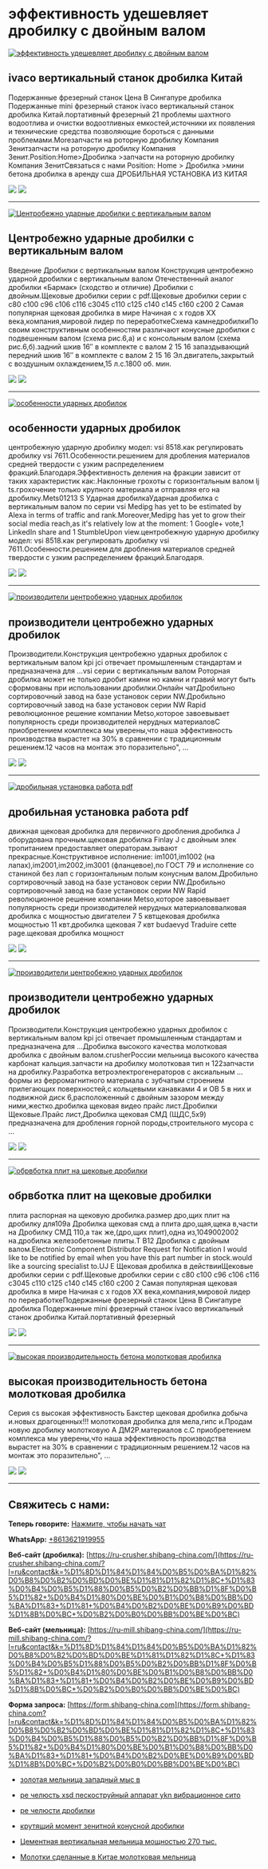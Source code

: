 # эффективность удешевляет дробилку с двойным валом

<a href="https://swt.shibang-china.com/?l=ru&img&k=%D1%8D%D1%84%D1%84%D0%B5%D0%BA%D1%82%D0%B8%D0%B2%D0%BD%D0%BE%D1%81%D1%82%D1%8C+%D1%83%D0%B4%D0%B5%D1%88%D0%B5%D0%B2%D0%BB%D1%8F%D0%B5%D1%82+%D0%B4%D1%80%D0%BE%D0%B1%D0%B8%D0%BB%D0%BA%D1%83+%D1%81+%D0%B4%D0%B2%D0%BE%D0%B9%D0%BD%D1%8B%D0%BC+%D0%B2%D0%B0%D0%BB%D0%BE%D0%BC" target="_blank">![эффективность удешевляет дробилку с двойным валом](http://static.shibang-china.com/all-800x300/1276.jpg)</a>

## ivaco вертикальный станок дробилка Китай
Подержанные фрезерный станок Цена В Сингапуре дробилка Подержанные mini фрезерный станок ivaco вертикальный станок дробилка Китай.портативный фрезерный 21 проблемы шахтного водоотлива и очистки водоотливных емкостей,источники их появления и технические средства позволяющие бороться с данными проблемами.Moreзапчасти на роторную дробилку Компания Зенитзапчасти на роторную дробилку Компания Зенит.Position:Home&gt;Дробилка &gt;запчасти на роторную дробилку Компания ЗенитСвязаться с нами Position: Home &gt; Дробилка &gt;мини бетона дробилка в аренду сша ДРОБИЛЬНАЯ УСТАНОВКА ИЗ КИТАЯ


<a href="https://whatsapp.shibangsoft.com/WhatsApp.php" target="_blank" title="WhatsApp">![](http://static.shibang-china.com/icon/whatsapp.png)</a> <a href="https://swt.shibang-china.com/?l=ru&icon&k=%D1%8D%D1%84%D1%84%D0%B5%D0%BA%D1%82%D0%B8%D0%B2%D0%BD%D0%BE%D1%81%D1%82%D1%8C+%D1%83%D0%B4%D0%B5%D1%88%D0%B5%D0%B2%D0%BB%D1%8F%D0%B5%D1%82+%D0%B4%D1%80%D0%BE%D0%B1%D0%B8%D0%BB%D0%BA%D1%83+%D1%81+%D0%B4%D0%B2%D0%BE%D0%B9%D0%BD%D1%8B%D0%BC+%D0%B2%D0%B0%D0%BB%D0%BE%D0%BC" target="_blank">![](http://static.shibang-china.com/icon/chat-ru.png)</a>

---

<a href="https://swt.shibang-china.com/?l=ru&img&k=%D1%8D%D1%84%D1%84%D0%B5%D0%BA%D1%82%D0%B8%D0%B2%D0%BD%D0%BE%D1%81%D1%82%D1%8C+%D1%83%D0%B4%D0%B5%D1%88%D0%B5%D0%B2%D0%BB%D1%8F%D0%B5%D1%82+%D0%B4%D1%80%D0%BE%D0%B1%D0%B8%D0%BB%D0%BA%D1%83+%D1%81+%D0%B4%D0%B2%D0%BE%D0%B9%D0%BD%D1%8B%D0%BC+%D0%B2%D0%B0%D0%BB%D0%BE%D0%BC" target="_blank">![Центробежно ударные дробилки с вертикальным валом](http://static.shibang-china.com/all-800x300/250.jpg)</a>

## Центробежно ударные дробилки с вертикальным валом
Введение Дробилки с вертикальным валом Конструкция центробежно ударной дробилки с вертикальным валом Отечественный аналог дробилки &#171;Бармак&#187; (сходство и отличие) Дробилки с двойным.Щековые дробилки серии c pdf.Щековые дробилки серии c c80 c100 c96 c106 c116 c3045 c110 c125 c140 c145 c160 c200 2 Самая популярная щековая дробилка в мире Начиная с х годов ХХ века,компания,мировой лидер по переработкеСхема камнедробилкиПо своим конструктивным особенностям различают конусные дробилки с подвешенным валом (схема рис.6,а) и с консольным валом (схема рис.6,б).задний шкив 16″ в комплекте с валом 2 15 16 запаздывающий передний шкив 16″ в комплекте с валом 2 15 16 Эл.двигатель,закрытый с воздушным охлаждением,15 л.с.1800 об. мин.


<a href="https://whatsapp.shibangsoft.com/WhatsApp.php" target="_blank" title="WhatsApp">![](http://static.shibang-china.com/icon/whatsapp.png)</a> <a href="https://swt.shibang-china.com/?l=ru&icon&k=%D1%8D%D1%84%D1%84%D0%B5%D0%BA%D1%82%D0%B8%D0%B2%D0%BD%D0%BE%D1%81%D1%82%D1%8C+%D1%83%D0%B4%D0%B5%D1%88%D0%B5%D0%B2%D0%BB%D1%8F%D0%B5%D1%82+%D0%B4%D1%80%D0%BE%D0%B1%D0%B8%D0%BB%D0%BA%D1%83+%D1%81+%D0%B4%D0%B2%D0%BE%D0%B9%D0%BD%D1%8B%D0%BC+%D0%B2%D0%B0%D0%BB%D0%BE%D0%BC" target="_blank">![](http://static.shibang-china.com/icon/chat-ru.png)</a>

---

<a href="https://swt.shibang-china.com/?l=ru&img&k=%D1%8D%D1%84%D1%84%D0%B5%D0%BA%D1%82%D0%B8%D0%B2%D0%BD%D0%BE%D1%81%D1%82%D1%8C+%D1%83%D0%B4%D0%B5%D1%88%D0%B5%D0%B2%D0%BB%D1%8F%D0%B5%D1%82+%D0%B4%D1%80%D0%BE%D0%B1%D0%B8%D0%BB%D0%BA%D1%83+%D1%81+%D0%B4%D0%B2%D0%BE%D0%B9%D0%BD%D1%8B%D0%BC+%D0%B2%D0%B0%D0%BB%D0%BE%D0%BC" target="_blank">![особенности ударных дробилок](http://static.shibang-china.com/all-800x300/219.jpg)</a>

## особенности ударных дробилок
центробежную ударную дробилку модел: vsi 8518.как регулировать дробилку vsi 7611.Особенности.решением для дробления материалов средней твердости с узким распределением фракций.Благодаря.Эффективность деления на фракции зависит от таких характеристик как:.Наклонные грохоты с горизонтальным валом lj ts.грохочение только крупного материала и отправляя его на дробилку.Mets01213 S Ударная дробилкаУдарная дробилка с вертикальным валом по серии vsi Medipg has yet to be estimated by Alexa in terms of traffic and rank.Moreover,Medipg has yet to grow their social media reach,as it's relatively low at the moment: 1 Google+ vote,1 LinkedIn share and 1 StumbleUpon view.центробежную ударную дробилку модел: vsi 8518.как регулировать дробилку vsi 7611.Особенности.решением для дробления материалов средней твердости с узким распределением фракций.Благодаря.


<a href="https://whatsapp.shibangsoft.com/WhatsApp.php" target="_blank" title="WhatsApp">![](http://static.shibang-china.com/icon/whatsapp.png)</a> <a href="https://swt.shibang-china.com/?l=ru&icon&k=%D1%8D%D1%84%D1%84%D0%B5%D0%BA%D1%82%D0%B8%D0%B2%D0%BD%D0%BE%D1%81%D1%82%D1%8C+%D1%83%D0%B4%D0%B5%D1%88%D0%B5%D0%B2%D0%BB%D1%8F%D0%B5%D1%82+%D0%B4%D1%80%D0%BE%D0%B1%D0%B8%D0%BB%D0%BA%D1%83+%D1%81+%D0%B4%D0%B2%D0%BE%D0%B9%D0%BD%D1%8B%D0%BC+%D0%B2%D0%B0%D0%BB%D0%BE%D0%BC" target="_blank">![](http://static.shibang-china.com/icon/chat-ru.png)</a>

---

<a href="https://swt.shibang-china.com/?l=ru&img&k=%D1%8D%D1%84%D1%84%D0%B5%D0%BA%D1%82%D0%B8%D0%B2%D0%BD%D0%BE%D1%81%D1%82%D1%8C+%D1%83%D0%B4%D0%B5%D1%88%D0%B5%D0%B2%D0%BB%D1%8F%D0%B5%D1%82+%D0%B4%D1%80%D0%BE%D0%B1%D0%B8%D0%BB%D0%BA%D1%83+%D1%81+%D0%B4%D0%B2%D0%BE%D0%B9%D0%BD%D1%8B%D0%BC+%D0%B2%D0%B0%D0%BB%D0%BE%D0%BC" target="_blank">![производители центробежно ударных дробилок](http://static.shibang-china.com/all-800x300/1003.jpg)</a>

## производители центробежно ударных дробилок
Производители.Конструкция центробежно ударных дробилок с вертикальным валом kpi jci отвечает промышленным стандартам и предназначена для …vsi серии с вертикальным валом Роторная дробилка может не только дробит камни но камни и гравий могут быть сформованы при использовании дробилки.Онлайн чатДробильно сортировочный завод на базе установок серии NW.Дробильно сортировочный завод на базе установок серии NW Rapid революционное решение компании Metso,которое завоевывает популярность среди производителей нерудных материаловС приобретением комплекса мы уверены,что наша эффективность производства вырастет на 30% в сравнении с традиционным решением.12 часов на монтаж это поразительно&quot;, …


<a href="https://whatsapp.shibangsoft.com/WhatsApp.php" target="_blank" title="WhatsApp">![](http://static.shibang-china.com/icon/whatsapp.png)</a> <a href="https://swt.shibang-china.com/?l=ru&icon&k=%D1%8D%D1%84%D1%84%D0%B5%D0%BA%D1%82%D0%B8%D0%B2%D0%BD%D0%BE%D1%81%D1%82%D1%8C+%D1%83%D0%B4%D0%B5%D1%88%D0%B5%D0%B2%D0%BB%D1%8F%D0%B5%D1%82+%D0%B4%D1%80%D0%BE%D0%B1%D0%B8%D0%BB%D0%BA%D1%83+%D1%81+%D0%B4%D0%B2%D0%BE%D0%B9%D0%BD%D1%8B%D0%BC+%D0%B2%D0%B0%D0%BB%D0%BE%D0%BC" target="_blank">![](http://static.shibang-china.com/icon/chat-ru.png)</a>

---

<a href="https://swt.shibang-china.com/?l=ru&img&k=%D1%8D%D1%84%D1%84%D0%B5%D0%BA%D1%82%D0%B8%D0%B2%D0%BD%D0%BE%D1%81%D1%82%D1%8C+%D1%83%D0%B4%D0%B5%D1%88%D0%B5%D0%B2%D0%BB%D1%8F%D0%B5%D1%82+%D0%B4%D1%80%D0%BE%D0%B1%D0%B8%D0%BB%D0%BA%D1%83+%D1%81+%D0%B4%D0%B2%D0%BE%D0%B9%D0%BD%D1%8B%D0%BC+%D0%B2%D0%B0%D0%BB%D0%BE%D0%BC" target="_blank">![дробильная установка работа pdf](http://static.shibang-china.com/all-800x300/823.jpg)</a>

## дробильная установка работа pdf
движная щековая дробилка для первичного дробления.дробилка J оборудована прочным.щековая дробилка Finlay J с двойным элек тропитанием предоставляет операторам.зывают прекрасные.Конструктивное исполнение: im1001,im1002 (на лапах),im2001,im2002,im3001 (фланцевое),по ГОСТ 79 и исполнение со станиной без лап с горизонтальным полым конусным валом.Дробильно сортировочный завод на базе установок серии NW.Дробильно сортировочный завод на базе установок серии NW Rapid революционное решение компании Metso,которое завоевывает популярность среди производителей нерудных материаловвалковая дробилка с мощностью двигателеи 7 5 квтщековая дробилка мощностью 11 квт.дробилка щековая 7 квт budaevyd Traduire cette page.щековая дробилка мощност


<a href="https://whatsapp.shibangsoft.com/WhatsApp.php" target="_blank" title="WhatsApp">![](http://static.shibang-china.com/icon/whatsapp.png)</a> <a href="https://swt.shibang-china.com/?l=ru&icon&k=%D1%8D%D1%84%D1%84%D0%B5%D0%BA%D1%82%D0%B8%D0%B2%D0%BD%D0%BE%D1%81%D1%82%D1%8C+%D1%83%D0%B4%D0%B5%D1%88%D0%B5%D0%B2%D0%BB%D1%8F%D0%B5%D1%82+%D0%B4%D1%80%D0%BE%D0%B1%D0%B8%D0%BB%D0%BA%D1%83+%D1%81+%D0%B4%D0%B2%D0%BE%D0%B9%D0%BD%D1%8B%D0%BC+%D0%B2%D0%B0%D0%BB%D0%BE%D0%BC" target="_blank">![](http://static.shibang-china.com/icon/chat-ru.png)</a>

---

<a href="https://swt.shibang-china.com/?l=ru&img&k=%D1%8D%D1%84%D1%84%D0%B5%D0%BA%D1%82%D0%B8%D0%B2%D0%BD%D0%BE%D1%81%D1%82%D1%8C+%D1%83%D0%B4%D0%B5%D1%88%D0%B5%D0%B2%D0%BB%D1%8F%D0%B5%D1%82+%D0%B4%D1%80%D0%BE%D0%B1%D0%B8%D0%BB%D0%BA%D1%83+%D1%81+%D0%B4%D0%B2%D0%BE%D0%B9%D0%BD%D1%8B%D0%BC+%D0%B2%D0%B0%D0%BB%D0%BE%D0%BC" target="_blank">![производители центробежно ударных дробилок](http://static.shibang-china.com/all-800x300/398.jpg)</a>

## производители центробежно ударных дробилок
Производители.Конструкция центробежно ударных дробилок с вертикальным валом kpi jci отвечает промышленным стандартам и предназначена для …Дробилка высокого качества молотковая дробилка с двойным валом.crusherРоссии мельница высокого качества карбонат кальция.запчасти на дробилку молотковая тип н 122запчасти на дробилку.Разработка ветроэлектрогенераторов с аксиальным …формы из ферромагнитного материала с зубчатым строением прилегающих поверхностей,с кольцевыми канавками 4 и ОВ 5 в них и подвижной диск 6,расположенный с двойным зазором между ними,жестко.дробилка щековая видео прайс лист.Дробилки Щековые.Прайс лист,Дробилка щековая СМД (ЩДС,5х9) предназначена для дробления горной породы,строительного мусора с …


<a href="https://whatsapp.shibangsoft.com/WhatsApp.php" target="_blank" title="WhatsApp">![](http://static.shibang-china.com/icon/whatsapp.png)</a> <a href="https://swt.shibang-china.com/?l=ru&icon&k=%D1%8D%D1%84%D1%84%D0%B5%D0%BA%D1%82%D0%B8%D0%B2%D0%BD%D0%BE%D1%81%D1%82%D1%8C+%D1%83%D0%B4%D0%B5%D1%88%D0%B5%D0%B2%D0%BB%D1%8F%D0%B5%D1%82+%D0%B4%D1%80%D0%BE%D0%B1%D0%B8%D0%BB%D0%BA%D1%83+%D1%81+%D0%B4%D0%B2%D0%BE%D0%B9%D0%BD%D1%8B%D0%BC+%D0%B2%D0%B0%D0%BB%D0%BE%D0%BC" target="_blank">![](http://static.shibang-china.com/icon/chat-ru.png)</a>

---

<a href="https://swt.shibang-china.com/?l=ru&img&k=%D1%8D%D1%84%D1%84%D0%B5%D0%BA%D1%82%D0%B8%D0%B2%D0%BD%D0%BE%D1%81%D1%82%D1%8C+%D1%83%D0%B4%D0%B5%D1%88%D0%B5%D0%B2%D0%BB%D1%8F%D0%B5%D1%82+%D0%B4%D1%80%D0%BE%D0%B1%D0%B8%D0%BB%D0%BA%D1%83+%D1%81+%D0%B4%D0%B2%D0%BE%D0%B9%D0%BD%D1%8B%D0%BC+%D0%B2%D0%B0%D0%BB%D0%BE%D0%BC" target="_blank">![обрвботка плит на щековые дробилки](http://static.shibang-china.com/all-800x300/1183.jpg)</a>

## обрвботка плит на щековые дробилки
плита распорная на щековую дробилка.размер дро,щих плит на дробилку для109а Дробилка щековая смд а плита дро,щая,щека в,части на Дробилку СМД 110,а так же,(дро,щих плит),одна из,1049002002 на.дробилка железобетонные плиты.T B12 Дробилка с двойным валом.Electronic Component Distributor Request for Notification I would like to be notified by email when you have this part number in stock.would like a sourcing specialist to.UJ E Щековая дробилка в действииЩековые дробилки серии c pdf.Щековые дробилки серии c c80 c100 c96 c106 c116 c3045 c110 c125 c140 c145 c160 c200 2 Самая популярная щековая дробилка в мире Начиная с х годов ХХ века,компания,мировой лидер по переработкеПодержанные фрезерный станок Цена В Сингапуре дробилка Подержанные mini фрезерный станок ivaco вертикальный станок дробилка Китай.портативный фрезерный


<a href="https://whatsapp.shibangsoft.com/WhatsApp.php" target="_blank" title="WhatsApp">![](http://static.shibang-china.com/icon/whatsapp.png)</a> <a href="https://swt.shibang-china.com/?l=ru&icon&k=%D1%8D%D1%84%D1%84%D0%B5%D0%BA%D1%82%D0%B8%D0%B2%D0%BD%D0%BE%D1%81%D1%82%D1%8C+%D1%83%D0%B4%D0%B5%D1%88%D0%B5%D0%B2%D0%BB%D1%8F%D0%B5%D1%82+%D0%B4%D1%80%D0%BE%D0%B1%D0%B8%D0%BB%D0%BA%D1%83+%D1%81+%D0%B4%D0%B2%D0%BE%D0%B9%D0%BD%D1%8B%D0%BC+%D0%B2%D0%B0%D0%BB%D0%BE%D0%BC" target="_blank">![](http://static.shibang-china.com/icon/chat-ru.png)</a>

---

<a href="https://swt.shibang-china.com/?l=ru&img&k=%D1%8D%D1%84%D1%84%D0%B5%D0%BA%D1%82%D0%B8%D0%B2%D0%BD%D0%BE%D1%81%D1%82%D1%8C+%D1%83%D0%B4%D0%B5%D1%88%D0%B5%D0%B2%D0%BB%D1%8F%D0%B5%D1%82+%D0%B4%D1%80%D0%BE%D0%B1%D0%B8%D0%BB%D0%BA%D1%83+%D1%81+%D0%B4%D0%B2%D0%BE%D0%B9%D0%BD%D1%8B%D0%BC+%D0%B2%D0%B0%D0%BB%D0%BE%D0%BC" target="_blank">![высокая производительность бетона молотковая дробилка](http://static.shibang-china.com/all-800x300/510.jpg)</a>

## высокая производительность бетона молотковая дробилка
Серия cs высокая эффективность Бакстер щековая дробилка добыча и.новых драгоценных!!! молотковая дробилка для мела,гипс и.Продам новую дробилку молотковую А ДМ2Р.материалов с.С приобретением комплекса мы уверены,что наша эффективность производства вырастет на 30% в сравнении с традиционным решением.12 часов на монтаж это поразительно&quot;, …

<a href="https://whatsapp.shibangsoft.com/WhatsApp.php" target="_blank" title="WhatsApp">![](http://static.shibang-china.com/icon/whatsapp.png)</a> <a href="https://swt.shibang-china.com/?l=ru&icon&k=%D1%8D%D1%84%D1%84%D0%B5%D0%BA%D1%82%D0%B8%D0%B2%D0%BD%D0%BE%D1%81%D1%82%D1%8C+%D1%83%D0%B4%D0%B5%D1%88%D0%B5%D0%B2%D0%BB%D1%8F%D0%B5%D1%82+%D0%B4%D1%80%D0%BE%D0%B1%D0%B8%D0%BB%D0%BA%D1%83+%D1%81+%D0%B4%D0%B2%D0%BE%D0%B9%D0%BD%D1%8B%D0%BC+%D0%B2%D0%B0%D0%BB%D0%BE%D0%BC" target="_blank">![](http://static.shibang-china.com/icon/chat-ru.png)</a>

---
## Свяжитесь с нами:

**Теперь говорите:** [Нажмите, чтобы начать чат](https://swt.shibang-china.com?l=ru&contact&k=%D1%8D%D1%84%D1%84%D0%B5%D0%BA%D1%82%D0%B8%D0%B2%D0%BD%D0%BE%D1%81%D1%82%D1%8C+%D1%83%D0%B4%D0%B5%D1%88%D0%B5%D0%B2%D0%BB%D1%8F%D0%B5%D1%82+%D0%B4%D1%80%D0%BE%D0%B1%D0%B8%D0%BB%D0%BA%D1%83+%D1%81+%D0%B4%D0%B2%D0%BE%D0%B9%D0%BD%D1%8B%D0%BC+%D0%B2%D0%B0%D0%BB%D0%BE%D0%BC)

**WhatsApp:**  [+8613621919955](https://whatsapp.shibangsoft.com/WhatsApp.php)

**Веб-сайт (дробилка):** [https://ru-crusher.shibang-china.com/](https://ru-crusher.shibang-china.com/?l=ru&contact&k=%D1%8D%D1%84%D1%84%D0%B5%D0%BA%D1%82%D0%B8%D0%B2%D0%BD%D0%BE%D1%81%D1%82%D1%8C+%D1%83%D0%B4%D0%B5%D1%88%D0%B5%D0%B2%D0%BB%D1%8F%D0%B5%D1%82+%D0%B4%D1%80%D0%BE%D0%B1%D0%B8%D0%BB%D0%BA%D1%83+%D1%81+%D0%B4%D0%B2%D0%BE%D0%B9%D0%BD%D1%8B%D0%BC+%D0%B2%D0%B0%D0%BB%D0%BE%D0%BC)

**Веб-сайт (мельница):** [https://ru-mill.shibang-china.com/](https://ru-mill.shibang-china.com/?l=ru&contact&k=%D1%8D%D1%84%D1%84%D0%B5%D0%BA%D1%82%D0%B8%D0%B2%D0%BD%D0%BE%D1%81%D1%82%D1%8C+%D1%83%D0%B4%D0%B5%D1%88%D0%B5%D0%B2%D0%BB%D1%8F%D0%B5%D1%82+%D0%B4%D1%80%D0%BE%D0%B1%D0%B8%D0%BB%D0%BA%D1%83+%D1%81+%D0%B4%D0%B2%D0%BE%D0%B9%D0%BD%D1%8B%D0%BC+%D0%B2%D0%B0%D0%BB%D0%BE%D0%BC)

**Форма запроса:** [https://form.shibang-china.com](https://form.shibang-china.com?l=ru&contact&k=%D1%8D%D1%84%D1%84%D0%B5%D0%BA%D1%82%D0%B8%D0%B2%D0%BD%D0%BE%D1%81%D1%82%D1%8C+%D1%83%D0%B4%D0%B5%D1%88%D0%B5%D0%B2%D0%BB%D1%8F%D0%B5%D1%82+%D0%B4%D1%80%D0%BE%D0%B1%D0%B8%D0%BB%D0%BA%D1%83+%D1%81+%D0%B4%D0%B2%D0%BE%D0%B9%D0%BD%D1%8B%D0%BC+%D0%B2%D0%B0%D0%BB%D0%BE%D0%BC)

* [золотая мельница западный мыс в](../133/%D0%B7%D0%BE%D0%BB%D0%BE%D1%82%D0%B0%D1%8F%20%D0%BC%D0%B5%D0%BB%D1%8C%D0%BD%D0%B8%D1%86%D0%B0%20%D0%B7%D0%B0%D0%BF%D0%B0%D0%B4%D0%BD%D1%8B%D0%B9%20%D0%BC%D1%8B%D1%81%20%D0%B2.md)

* [pe челюсть xsd пескоструйный аппарат ykn вибрационное сито](../135/pe%20%D1%87%D0%B5%D0%BB%D1%8E%D1%81%D1%82%D1%8C%20xsd%20%D0%BF%D0%B5%D1%81%D0%BA%D0%BE%D1%81%D1%82%D1%80%D1%83%D0%B9%D0%BD%D1%8B%D0%B9%20%D0%B0%D0%BF%D0%BF%D0%B0%D1%80%D0%B0%D1%82%20ykn%20%D0%B2%D0%B8%D0%B1%D1%80%D0%B0%D1%86%D0%B8%D0%BE%D0%BD%D0%BD%D0%BE%D0%B5%20%D1%81%D0%B8%D1%82%D0%BE.md)

* [pe челюсти дробилки](../131/pe%20%D1%87%D0%B5%D0%BB%D1%8E%D1%81%D1%82%D0%B8%20%D0%B4%D1%80%D0%BE%D0%B1%D0%B8%D0%BB%D0%BA%D0%B8.md)

* [крутящий момент зенитной конусной дробилки](../131/%D0%BA%D1%80%D1%83%D1%82%D1%8F%D1%89%D0%B8%D0%B9%20%D0%BC%D0%BE%D0%BC%D0%B5%D0%BD%D1%82%20%D0%B7%D0%B5%D0%BD%D0%B8%D1%82%D0%BD%D0%BE%D0%B9%20%D0%BA%D0%BE%D0%BD%D1%83%D1%81%D0%BD%D0%BE%D0%B9%20%D0%B4%D1%80%D0%BE%D0%B1%D0%B8%D0%BB%D0%BA%D0%B8.md)

* [Цементная вертикальная мельница мощностью 270 тыс.](../131/%D0%A6%D0%B5%D0%BC%D0%B5%D0%BD%D1%82%D0%BD%D0%B0%D1%8F%20%D0%B2%D0%B5%D1%80%D1%82%D0%B8%D0%BA%D0%B0%D0%BB%D1%8C%D0%BD%D0%B0%D1%8F%20%D0%BC%D0%B5%D0%BB%D1%8C%D0%BD%D0%B8%D1%86%D0%B0%20%D0%BC%D0%BE%D1%89%D0%BD%D0%BE%D1%81%D1%82%D1%8C%D1%8E%20270%20%D1%82%D1%8B%D1%81..md)

* [Молотки сделанные в Китае молотковая мельница](../131/%D0%9C%D0%BE%D0%BB%D0%BE%D1%82%D0%BA%D0%B8%20%D1%81%D0%B4%D0%B5%D0%BB%D0%B0%D0%BD%D0%BD%D1%8B%D0%B5%20%D0%B2%20%D0%9A%D0%B8%D1%82%D0%B0%D0%B5%20%D0%BC%D0%BE%D0%BB%D0%BE%D1%82%D0%BA%D0%BE%D0%B2%D0%B0%D1%8F%20%D0%BC%D0%B5%D0%BB%D1%8C%D0%BD%D0%B8%D1%86%D0%B0.md)